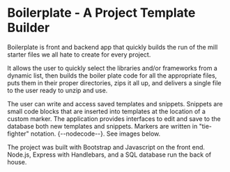 # Boilerplate - A Project Template Builder

Boilerplate is front and backend app that quickly builds the run of the mill starter files we all hate to create for every project.

It allows the user to quickly select the libraries and/or frameworks from a dynamic list, then builds the boiler plate code for all the appropriate files, puts them in their proper directories, zips it all up, and delivers a single file to the user ready to unzip and use.

The user can write and access saved templates and snippets. Snippets are small code blocks that are inserted into templates at the location of a custom marker. The application provides interfaces to edit and save to the database both new templates and snippets. Markers are written in "tie-fighter" notation. {--nodecode--}. See images below.

The project was built with Bootstrap and Javascript on the front end. Node.js, Express with Handlebars, and a SQL database run the back of house.
